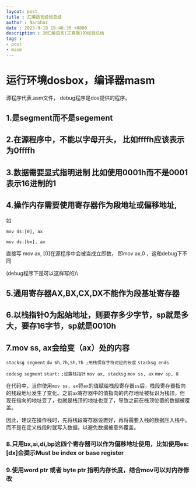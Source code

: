 ```yaml
---
layout: post
title : 汇编语言经验总结
author : Narohaz
date : 2023-9-18 19:48:30 +0800
description : 对汇编语言(王爽版)的经验总结
tags : 
- post
- masm
---
```


# 运行环境dosbox，编译器masm

源程序代表.asm文件， debug程序是dos提供的程序。

## 1.是segment而不是segement

## 2.在源程序中，不能以字母开头， 比如ffffh应该表示为0ffffh

## 3.数据需要显式指明进制 比如使用0001h而不是0001表示16进制的1

## 4.操作内存需要使用寄存器作为段地址或偏移地址,

如

`mov ds:[0], ax`

`mov ds:[bx], ax`

直接写 mov ax, [0]在源程序中会被当成立即数， 即mov ax,0 ，这和debug下不同

(debug程序下是可以这样写的)\

## 5.通用寄存器AX,BX,CX,DX不能作为段基址寄存器

## 6.以栈指针0为起始地址，则要存多少字节，sp就是多大，要存16字节，sp就是0010h

## 7.mov ss, ax会给变（ax）处的内容

`stacksg segment`
  `dw 6h,7h,5h,7h ;用栈保存字符对应的长度`
`stacksg ends`

`codesg segment`
  `start:`
`;设置栈指针`
	`mov ax, stacksg`
	`mov ss, ax`
	`mov sp, 8`

在代码中，当你使用`mov ss, ax`将`ax`的值赋给栈段寄存器`ss`后，栈段寄存器指向的栈段地址发生了变化。之前`ax`寄存器中的值指向的内存地址被标识为栈顶，但现在指向的地址变了，也就是栈顶的地址也变了，导致之前在栈顶位置的数据被覆盖。

因此，建议在操作栈时，先将栈段寄存器设置好，再将需要入栈的数据压入栈中。而不是在定义栈段时就写入数据，以避免数据被意外覆盖。

### 8.只用bx,si,di,bp这四个寄存器可以作为偏移地址使用，比如使用es:[dx]会提示Must be index or base register

### 9.使用word ptr 或者 byte ptr 指明内存长度，结合mov可以对内存修改


